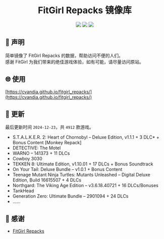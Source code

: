 ﻿<div align="center">

# FitGirl Repacks 镜像库

![](https://count.getloli.com/get/@fitgirl_repacks?theme=booru-lewd)
![](https://img.shields.io/badge/ci-passing-brightgreen.svg?logo=github) ![](https://img.shields.io/badge/license-MIT-brightgreen.svg)

</div>

## 📜 声明
简单镜像了 FitGirl Repacks 的数据，帮助访问不便的人们。  
感谢 FitGirl 为我们带来的绝佳游戏体验，如有可能，请尽量访问原站。

## 🌐 使用
[https://cvandia.github.io/fitgirl_repacks/](https://cvandia.github.io/fitgirl_repacks/)

## 🔄 更新
最后更新时间 `2024-12-23`，共 `4912` 款游戏。
- S.T.A.L.K.E.R. 2: Heart of Chornobyl – Deluxe Edition, v1.1.1 + 3 DLC* + Bonus Content [Monkey Repack]
- DETECTIVE: The Motel
- WARNO – 141373 + 11 DLCs
- Cowboy 3030
- TEKKEN 8: Ultimate Edition, v1.10.01 + 17 DLCs + Bonus Soundtrack
- On Your Tail: Deluxe Bundle – v1.0.1 + Bonus Content
- Teenage Mutant Ninja Turtles: Mutants Unleashed – Digital Deluxe Edition, Build 16615507 + 4 DLCs
- Northgard: The Viking Age Edition – v3.6.18.40721 + 16 DLCs/Bonuses
- TankHead
- Generation Zero: Ultimate Bundle – 2901094 + 24 DLCs
- ……

## 🙏 感谢
- [FitGirl Repacks](https://fitgirl-repacks.site/)
